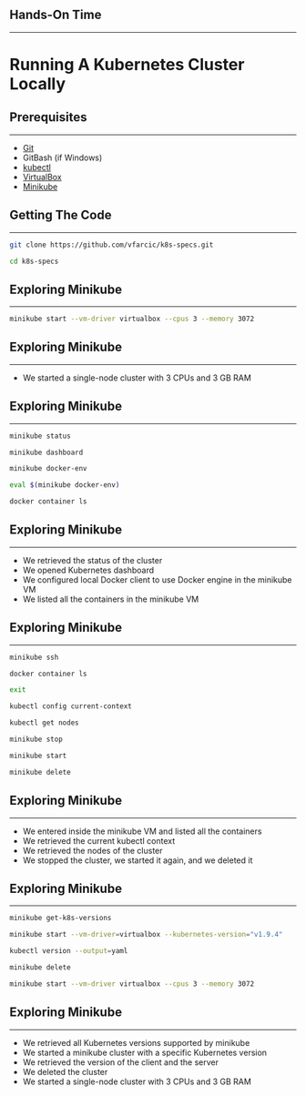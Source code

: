 ## Hands-On Time

---

# Running A Kubernetes Cluster Locally


## Prerequisites

---

* [Git](https://git-scm.com/)
* GitBash (if Windows)
* [kubectl](https://kubernetes.io/docs/tasks/tools/install-kubectl/)
* [VirtualBox](https://www.virtualbox.org/wiki/Downloads)
* [Minikube](https://github.com/kubernetes/minikube/releases)


## Getting The Code

---

```bash
git clone https://github.com/vfarcic/k8s-specs.git

cd k8s-specs
```


## Exploring Minikube

---

```bash
minikube start --vm-driver virtualbox --cpus 3 --memory 3072
```


## Exploring Minikube

---

* We started a single-node cluster with 3 CPUs and 3 GB RAM


<!-- .slide: data-background="img/minikube-simple.png" data-background-size="contain" -->


## Exploring Minikube

---

```bash
minikube status

minikube dashboard

minikube docker-env

eval $(minikube docker-env)

docker container ls
```


## Exploring Minikube

---

* We retrieved the status of the cluster
* We opened Kubernetes dashboard
* We configured local Docker client to use Docker engine in the minikube VM
* We listed all the containers in the minikube VM


## Exploring Minikube

---

```bash
minikube ssh

docker container ls

exit

kubectl config current-context

kubectl get nodes

minikube stop

minikube start

minikube delete
```


## Exploring Minikube

---

* We entered inside the minikube VM and listed all the containers
* We retrieved the current kubectl context
* We retrieved the nodes of the cluster
* We stopped the cluster, we started it again, and we deleted it


## Exploring Minikube

---

```bash
minikube get-k8s-versions

minikube start --vm-driver=virtualbox --kubernetes-version="v1.9.4"

kubectl version --output=yaml

minikube delete

minikube start --vm-driver virtualbox --cpus 3 --memory 3072
```


## Exploring Minikube

---

* We retrieved all Kubernetes versions supported by minikube
* We started a minikube cluster with a specific Kubernetes version
* We retrieved the version of the client and the server
* We deleted the cluster
* We started a single-node cluster with 3 CPUs and 3 GB RAM
